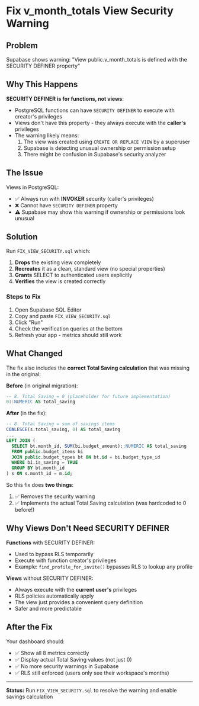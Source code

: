 # Fix v_month_totals View Security Warning

## Problem
Supabase shows warning: "View public.v_month_totals is defined with the SECURITY DEFINER property"

## Why This Happens

**SECURITY DEFINER is for functions, not views**:
- PostgreSQL functions can have `SECURITY DEFINER` to execute with creator's privileges
- Views don't have this property - they always execute with the **caller's** privileges
- The warning likely means:
  1. The view was created using `CREATE OR REPLACE VIEW` by a superuser
  2. Supabase is detecting unusual ownership or permission setup
  3. There might be confusion in Supabase's security analyzer

## The Issue
Views in PostgreSQL:
- ✅ Always run with **INVOKER** security (caller's privileges)
- ❌ Cannot have `SECURITY DEFINER` property
- ⚠️ Supabase may show this warning if ownership or permissions look unusual

## Solution

Run `FIX_VIEW_SECURITY.sql` which:
1. **Drops** the existing view completely
2. **Recreates** it as a clean, standard view (no special properties)
3. **Grants** SELECT to authenticated users explicitly
4. **Verifies** the view is created correctly

### Steps to Fix

1. Open Supabase SQL Editor
2. Copy and paste `FIX_VIEW_SECURITY.sql`
3. Click "Run"
4. Check the verification queries at the bottom
5. Refresh your app - metrics should still work

## What Changed

The fix also includes the **correct Total Saving calculation** that was missing in the original:

**Before** (in original migration):
```sql
-- 8. Total Saving = 0 (placeholder for future implementation)
0::NUMERIC AS total_saving
```

**After** (in the fix):
```sql
-- 8. Total Saving = sum of savings items
COALESCE(s.total_saving, 0) AS total_saving
...
LEFT JOIN (
  SELECT bt.month_id, SUM(bi.budget_amount)::NUMERIC AS total_saving
  FROM public.budget_items bi
  JOIN public.budget_types bt ON bt.id = bi.budget_type_id
  WHERE bi.is_saving = TRUE
  GROUP BY bt.month_id
) s ON s.month_id = m.id;
```

So this fix does **two things**:
1. ✅ Removes the security warning
2. ✅ Implements the actual Total Saving calculation (was hardcoded to 0 before!)

## Why Views Don't Need SECURITY DEFINER

**Functions** with SECURITY DEFINER:
- Used to bypass RLS temporarily
- Execute with function creator's privileges
- Example: `find_profile_for_invite()` bypasses RLS to lookup any profile

**Views** without SECURITY DEFINER:
- Always execute with the **current user's** privileges
- RLS policies automatically apply
- The view just provides a convenient query definition
- Safer and more predictable

## After the Fix

Your dashboard should:
- ✅ Show all 8 metrics correctly
- ✅ Display actual Total Saving values (not just 0)
- ✅ No more security warnings in Supabase
- ✅ RLS still enforced (users only see their workspace's months)

---

**Status:** Run `FIX_VIEW_SECURITY.sql` to resolve the warning and enable savings calculation

